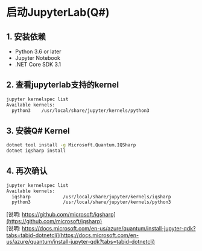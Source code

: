# 启动JupyterLab(Q#)

## 1. 安装依赖

- Python 3.6 or later
- Jupyter Notebook
- .NET Core SDK 3.1

## 2. 查看jupyterlab支持的kernel

```bash
jupyter kernelspec list
Available kernels:
  python3    /usr/local/share/jupyter/kernels/python3
```

## 3. 安装Q# Kernel

```bash
dotnet tool install -g Microsoft.Quantum.IQSharp
dotnet iqsharp install
```

## 4. 再次确认

```bash
jupyter kernelspec list
Available kernels:
  iqsharp            /usr/local/share/jupyter/kernels/iqsharp
  python3            /usr/local/share/jupyter/kernels/python3
```

[说明: https://github.com/microsoft/iqsharp](https://github.com/microsoft/iqsharp)  
[说明: https://docs.microsoft.com/en-us/azure/quantum/install-jupyter-qdk?tabs=tabid-dotnetcli](https://docs.microsoft.com/en-us/azure/quantum/install-jupyter-qdk?tabs=tabid-dotnetcli)

